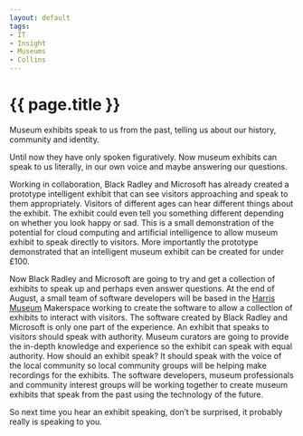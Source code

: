 ```yaml
---
layout: default
tags:
- IT
- Insight
- Museums
- Collins
---
```

# {{ page.title }}

Museum exhibits speak to us from the past, telling us about our history, community and identity.

Until now they have only spoken figuratively.  Now museum exhibits can speak to us literally, in our own voice and maybe answering our questions.

Working in collaboration, Black Radley and Microsoft has already created a prototype intelligent exhibit that can see visitors approaching and speak to them appropriately.  Visitors of different ages can hear different things about the exhibit.  The exhibit could even tell you something different depending on whether you look happy or sad.  This is a small demonstration of the potential for cloud computing and artificial intelligence to allow museum exhibit to speak directly to visitors.  More importantly the prototype demonstrated that an intelligent museum exhibit can be created for under £100. 

Now Black Radley and Microsoft are going to try and get a collection of exhibits to speak up and perhaps even answer questions.  At the end of August, a small team of software developers will be based in the [Harris Museum](http://www.harrismuseum.org.uk/) Makerspace working to create the software to allow a collection of exhibits to interact with visitors.  The software created by Black Radley and Microsoft is only one part of the experience.  An exhibit that speaks to visitors should speak with authority.  Museum curators are going to provide the in-depth knowledge and experience so the exhibit can speak with equal authority.  How should an exhibit speak?  It should speak with the voice of the local community so local community groups will be helping make recordings for the exhibits.  The software developers, museum professionals and community interest groups will be working together to create museum exhibits that speak from the past using the technology of the future.

So next time you hear an exhibit speaking, don’t be surprised, it probably really is speaking to you.
